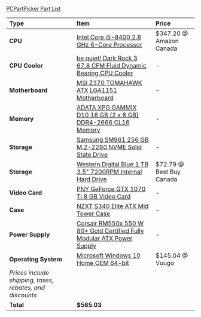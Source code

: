 [PCPartPicker Part List](https://ca.pcpartpicker.com/list/4nsn9r)

Type|Item|Price
:----|:----|:----
**CPU** | [Intel Core i5-8400 2.8 GHz 6-Core Processor](https://ca.pcpartpicker.com/product/LHYWGX/intel-core-i5-8400-28ghz-6-core-processor-bx80684i58400) | $347.20 @ Amazon Canada 
**CPU Cooler** | [be quiet! Dark Rock 3 67.8 CFM Fluid Dynamic Bearing CPU Cooler](https://ca.pcpartpicker.com/product/YwGkcf/be-quiet-cpu-cooler-bk018) |-
**Motherboard** | [MSI Z370 TOMAHAWK ATX LGA1151 Motherboard](https://ca.pcpartpicker.com/product/HLvZxr/msi-z370-tomahawk-atx-lga1151-motherboard-z370-tomahawk) |-
**Memory** | [ADATA XPG GAMMIX D10 16 GB (2 x 8 GB) DDR4-2666 CL16 Memory](https://ca.pcpartpicker.com/product/wvsmP6/adata-xpg-gammix-d10-16gb-2-x-8gb-ddr4-2666-memory-ax4u266638g16-dbg) |-
**Storage** | [Samsung SM961 256 GB M.2-2280 NVME Solid State Drive](https://ca.pcpartpicker.com/product/XRKhP6/samsung-sm961-256gb-m2-2280-solid-state-drive-mzvpw256hegl-00000) |-
**Storage** | [Western Digital Blue 1 TB 3.5" 7200RPM Internal Hard Drive](https://ca.pcpartpicker.com/product/Yrdqqs/western-digital-blue-1-tb-35-7200rpm-internal-hard-drive-wdbh2d0010hnc-nrsn) | $72.79 @ Best Buy Canada 
**Video Card** | [PNY GeForce GTX 1070 Ti 8 GB Video Card](https://ca.pcpartpicker.com/product/4PyxFT/pny-geforce-gtx-1070-ti-8gb-video-card-vcggtx1070t8pb-cg) |-
**Case** | [NZXT S340 Elite ATX Mid Tower Case](https://ca.pcpartpicker.com/product/3TYWGX/nzxt-ca-s340w-b3-atx-mid-tower-case-ca-s340w-b3) |-
**Power Supply** | [Corsair RM550x 550 W 80+ Gold Certified Fully Modular ATX Power Supply](https://ca.pcpartpicker.com/product/3zNypg/corsair-power-supply-cp9020090na) |-
**Operating System** | [Microsoft Windows 10 Home OEM 64-bit](https://ca.pcpartpicker.com/product/wtgPxr/microsoft-os-kw900140) | $145.04 @ Vuugo 
 | *Prices include shipping, taxes, rebates, and discounts* |
 | **Total** | **$565.03**
